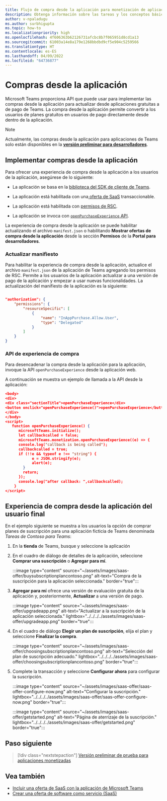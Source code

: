 ```yaml
---
title: Flujo de compra desde la aplicación para monetización de aplicaciones
description: Obtenga información sobre las tareas y los conceptos básicos necesarios para implementar las compras desde la aplicación y la funcionalidad de prueba en las aplicaciones de Teams.
author: v-npaladugu
ms.author: surbhigupta
ms.topic: how-to
ms.localizationpriority: high
ms.openlocfilehash: 4f606363b62126731afcbc8b7f065951d8cd1a13
ms.sourcegitcommit: 61003a14e8a179e1268bbdbd9cf5e904c5259566
ms.translationtype: HT
ms.contentlocale: es-ES
ms.lasthandoff: 04/09/2022
ms.locfileid: "64736877"
---
```

# <a name="in-app-purchases"></a>Compras desde la aplicación

Microsoft Teams proporciona API que puede usar para implementar las compras desde la aplicación para actualizar desde aplicaciones gratuitas a de pago de Teams. La compra desde la aplicación permite convertir a los usuarios de planes gratuitos en usuarios de pago directamente desde dentro de la aplicación.

> [!NOTE]
> Actualmente, las compras desde la aplicación para aplicaciones de Teams solo están disponibles en la [**versión preliminar para desarrolladores**](/microsoftteams/platform/resources/dev-preview/developer-preview-intro).

## <a name="implement-in-app-purchases"></a>Implementar compras desde la aplicación

Para ofrecer una experiencia de compra desde la aplicación a los usuarios de la aplicación, asegúrese de lo siguiente:

* La aplicación se basa en la [biblioteca del SDK de cliente de Teams](https://github.com/OfficeDev/microsoft-teams-library-js).

* La aplicación está habilitada con una[ oferta de SaaS](~/concepts/deploy-and-publish/appsource/prepare/include-saas-offer.md) transaccionable.

* La aplicación está habilitada con [permisos de RSC](#update-manifest).

* La aplicación se invoca con [`openPurchaseExperience` API](#purchase-experience-api).

La experiencia de compra desde la aplicación se puede habilitar actualizando el archivo `manifest.json` o habilitando **Mostrar ofertas de compra desde la aplicación** desde la sección **Permisos** de la **Portal para desarrolladores**.

### <a name="update-manifest"></a>Actualizar manifiesto

Para habilitar la experiencia de compra desde la aplicación, actualice el archivo `manifest.json` de la aplicación de Teams agregando los permisos de RSC. Permite a los usuarios de la aplicación actualizar a una versión de pago de la aplicación y empezar a usar nuevas funcionalidades. La actualización del manifiesto de la aplicación es la siguiente:

```json

"authorization": {
    "permissions": {
        "resourceSpecific": [
            {
                "name": "InAppPurchase.Allow.User",
                "type": "Delegated"
            }
        ]
    }
}
```

### <a name="purchase-experience-api"></a>API de experiencia de compra

Para desencadenar la compra desde la aplicación para la aplicación, invoque la API `openPurchaseExperience` desde la aplicación web.

A continuación se muestra un ejemplo de llamada a la API desde la aplicación:

```json
<body> 
<div> 
<div class="sectionTitle">openPurchaseExperience</div> 
<button onclick="openPurchaseExperience()">openPurchaseExperience</button> 
</div> 
</body> 
<script> 
   function openPurchaseExperience() {
      microsoftTeams.initialize();
      let callbackcalled = false;
      microsoftTeams.monetization.openPurchaseExperience((e) => {
      console.log("callback is being called");
      callbackcalled = true;  
      if (!!e && typeof e !== "string") {
            e = JSON.stringify(e);
            alert(e);
        }
        return;
      });
      console.log("after callback: ",callbackcalled);
    } 
</script> 
```

## <a name="end-user-in-app-purchasing-experience"></a>Experiencia de compra desde la aplicación del usuario final

En el ejemplo siguiente se muestra a los usuarios la opción de comprar planes de suscripción para una aplicación ficticia de Teams denominada *Tareas de Contoso para Teams*:

1. En la **tienda** de Teams, busque y seleccione la aplicación

1. En el cuadro de diálogo de detalles de la aplicación, seleccione **Comprar una suscripción** o **Agregar para mí**.

    :::image type="content" source="~/assets/images/saas-offer/buysubscriptionplancontoso.png" alt-text="Compra de la suscripción para la aplicación seleccionada." border="true":::

1. **Agregar para mí** ofrece una versión de evaluación gratuita de la aplicación y, posteriormente, **Actualizar** a una versión de pago.

    :::image type="content" source="~/assets/images/saas-offer/upgradeapp.png" alt-text="Actualizar a la suscripción de la aplicación seleccionada." lightbox="../../../../assets/images/saas-offer/upgradeapp.png" border="true":::

1. En el cuadro de diálogo **Elegir un plan de suscripción**, elija el plan y seleccione **Finalizar la compra**.

    :::image type="content" source="~/assets/images/saas-offer/choosingsubscriptionplancontoso.png" alt-text="Selección del plan de suscripción adecuado." lightbox="../../../../assets/images/saas-offer/choosingsubscriptionplancontoso.png" border="true":::

1. Complete la transacción y seleccione **Configurar ahora** para configurar la suscripción.

    :::image type="content" source="~/assets/images/saas-offer/saas-offer-configure-now.png" alt-text="Configurar la suscripción." lightbox="../../../../assets/images/saas-offer/saas-offer-configure-now.png" border="true":::

    :::image type="content" source="~/assets/images/saas-offer/getstarted.png" alt-text="Página de aterrizaje de la suscripción." lightbox="../../../../assets/images/saas-offer/getstarted.png" border="true":::

## <a name="next-step"></a>Paso siguiente

> [!div class="nextstepaction"]
> [Versión preliminar de prueba para aplicaciones monetizadas](~/concepts/deploy-and-publish/appsource/prepare/Test-preview-for-monetized-apps.md)

## <a name="see-also"></a>Vea también

* [Incluir una oferta de SaaS con la aplicación de Microsoft Teams](~/concepts/deploy-and-publish/appsource/prepare/include-saas-offer.md)
* [Crear una oferta de software como servicio (SaaS)](include-saas-offer.md#create-your-saas-offer)
